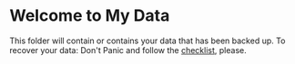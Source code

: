 Welcome to My Data
===================

This folder will contain or contains your data that has been backed up. To recover your data: Don't Panic and follow the [checklist](../README.md), please.
